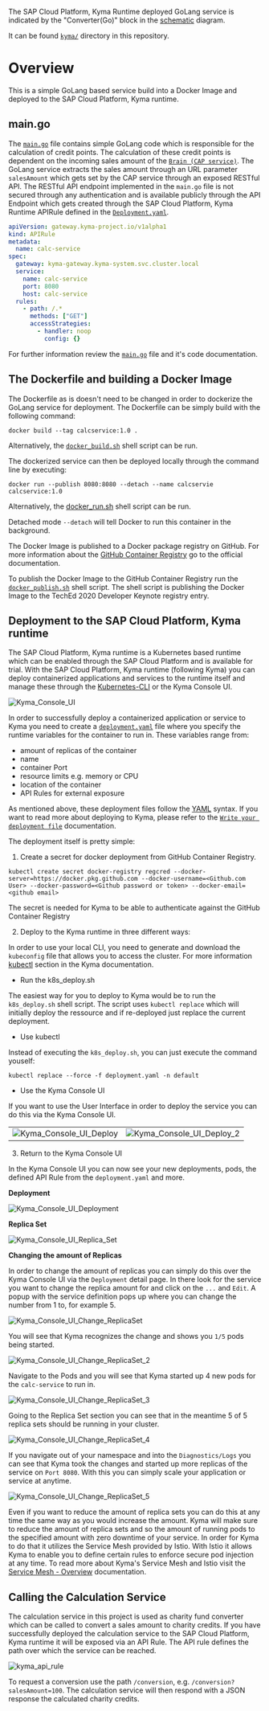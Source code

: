 The SAP Cloud Platform, Kyma Runtime deployed GoLang service is indicated by the "Converter(Go)" block in the [schematic](https://sap.sharepoint.com/:p:/r/sites/100499/_layouts/15/Doc.aspx?sourcedoc=%7B02231566-2A17-412E-8E59-5D0A34317F12%7D&file=Scratch.pptx&action=edit&mobileredirect=true) diagram.

It can be found [`kyma/`](https://github.com/SAP-samples/teched2020-developer-keynote/tree/main/kyma) directory in this repository.

# Overview
This is a simple GoLang based service build into a Docker Image and deployed to the SAP Cloud Platform, Kyma runtime.

## main.go
The [`main.go`](https://github.com/SAP-samples/teched2020-developer-keynote/blob/main/kyma/main.go) file contains simple GoLang code which is responsible for the calculation of credit points. The calculation of these credit points is dependent on the incoming sales amount of the [`Brain (CAP service)`](https://github.com/SAP-samples/teched2020-developer-keynote/tree/main/cap/brain). The GoLang service extracts the sales amount through an URL parameter `salesAmount` which gets set by the CAP service through an exposed RESTful API. The RESTful API endpoint implemented in the `main.go` file is not secured through any authentication and is available publicly through the API Endpoint which gets created through the SAP Cloud Platform, Kyma Runtime APIRule defined in the [`Deployment.yaml`](https://github.com/SAP-samples/teched2020-developer-keynote/blob/main/kyma/Deployment.yaml).

```yaml
apiVersion: gateway.kyma-project.io/v1alpha1
kind: APIRule
metadata:
  name: calc-service
spec:
  gateway: kyma-gateway.kyma-system.svc.cluster.local
  service:
    name: calc-service
    port: 8080
    host: calc-service
  rules:
    - path: /.*
      methods: ["GET"]
      accessStrategies:
        - handler: noop
          config: {}    

```

For further information review the [`main.go`](https://github.com/SAP-samples/teched2020-developer-keynote/blob/main/kyma/main.go) file and it's code documentation.

## The Dockerfile and building a Docker Image
The Dockerfile as is doesn't need to be changed in order to dockerize the GoLang service for deployment. The Dockerfile can be simply build with the following command:

```cli
docker build --tag calcservice:1.0 .

```

Alternatively, the [`docker_build.sh`](https://github.com/SAP-samples/teched2020-developer-keynote/blob/main/kyma/docker_build.sh) shell script can be run.

The dockerized service can then be deployed locally through the command line by executing:

```cli
docker run --publish 8080:8080 --detach --name calcservie calcservice:1.0

```

Alternatively, the [docker_run.sh](https://github.com/SAP-samples/teched2020-developer-keynote/blob/main/kyma/docker_run.sh) shell script can be run.


Detached mode `--detach` will tell Docker to run this container in the background.

The Docker Image is published to a Docker package registry on GitHub. For more information about the [GitHub Container Registry](https://docs.github.com/en/free-pro-team@latest/packages/getting-started-with-github-container-registry/about-github-container-registry) go to the official documentation.

To publish the Docker Image to the GitHub Container Registry run the [`docker_publish.sh`](https://github.com/SAP-samples/teched2020-developer-keynote/blob/main/kyma/docker_publish.sh) shell script. The shell script is publishing the Docker Image to the TechEd 2020 Developer Keynote registry entry.

## Deployment to the SAP Cloud Platform, Kyma runtime

The SAP Cloud Platform, Kyma runtime is a Kubernetes based runtime which can be enabled through the SAP Cloud Platform and is available for trial. With the SAP Cloud Platform, Kyma runtime (following Kyma) you can deploy containerized applications and services to the runtime itself and manage these through the [Kubernetes-CLI](https://kubernetes.io/docs/reference/kubectl/) or the Kyma Console UI.

![Kyma_Console_UI](https://user-images.githubusercontent.com/9074514/99507827-2c43e100-2984-11eb-9036-2483243a3278.png)

In order to successfully deploy a containerized application or service to Kyma you need to create a [`deployment.yaml`](https://github.com/SAP-samples/teched2020-developer-keynote/blob/main/kyma/Deployment.yaml) file where you specify the runtime variables for the container to run in. These variables range from:

- amount of replicas of the container
- name
- container Port
- resource limits e.g. memory or CPU
- location of the container
- API Rules for external exposure

As mentioned above, these deployment files follow the [YAML](https://yaml.org) syntax. If you want to read more about deploying to Kyma, please refer to the [`Write your deployment file`](https://kyma-project.io/docs/#details-deploy-with-a-private-docker-registry-write-your-deployment-file) documentation.

The deployment itself is pretty simple:

1. Create a secret for docker deployment from GitHub Container Registry.

``` shell
kubectl create secret docker-registry regcred --docker-server=https://docker.pkg.github.com --docker-username=<Github.com User> --docker-password=<Github password or token> --docker-email=<github email>
```

The secret is needed for Kyma to be able to authenticate against the GitHub Container Registry

2. Deploy to the Kyma runtime in three different ways:

In order to use your local CLI, you need to generate and download the `kubeconfig` file that allows you to access the cluster. For more information [kubectl](https://kyma-project.io/docs/master/components/security#details-access-kyma-kubectl) section in the Kyma documentation.

   * Run the k8s_deploy.sh

   The easiest way for you to deploy to Kyma would be to run the `k8s_deploy.sh` shell script. The script uses `kubectl replace` which will initially deploy the  ressource and if re-deployed just replace the current deployment.

   * Use kubectl

   Instead of executing the `k8s_deploy.sh`, you can just execute the command youself:

  ```cli
  kubectl replace --force -f deployment.yaml -n default
  ```

   * Use the Kyma Console UI

   If you want to use the User Interface in order to deploy the service you can do this via the Kyma Console UI.

   |         |            |
   | ------------- |:-------------:|
   | ![Kyma_Console_UI_Deploy](https://user-images.githubusercontent.com/9074514/99509893-ac6b4600-2986-11eb-9389-feca1b21ada5.png) | ![Kyma_Console_UI_Deploy_2](https://user-images.githubusercontent.com/9074514/99509888-ab3a1900-2986-11eb-95b5-f4807bb4e612.png) |

3. Return to the Kyma Console UI

In the Kyma Console UI you can now see your new deployments, pods, the defined API Rule from the `deployment.yaml` and more.

**Deployment**

![Kyma_Console_UI_Deployment](https://user-images.githubusercontent.com/9074514/99512003-46cc8900-2989-11eb-840e-f836cf818e5f.png)

**Replica Set**

![Kyma_Console_UI_Replica_Set](https://user-images.githubusercontent.com/9074514/99512078-5b108600-2989-11eb-808c-97ae8e72254e.png)

**Changing the amount of Replicas**

In order to change the amount of replicas you can simply do this over the Kyma Console UI via the `Deployment` detail page. In there look for the service you want to change the replica amount for and click on the `...` and `Edit`. A popup with the service definition pops up where you can change the number from 1 to, for example 5.

![Kyma_Console_UI_Change_ReplicaSet](https://user-images.githubusercontent.com/9074514/99512339-a034b800-2989-11eb-8cfe-e1228acccedb.png)

You will see that Kyma recognizes the change and shows you `1/5` pods being started.

![Kyma_Console_UI_Change_ReplicaSet_2](https://user-images.githubusercontent.com/9074514/99512436-bd698680-2989-11eb-9afd-15617db3032d.png)

Navigate to the Pods and you will see that Kyma started up 4 new pods for the `calc-service` to run in.

![Kyma_Console_UI_Change_ReplicaSet_3](https://user-images.githubusercontent.com/9074514/99512513-d7a36480-2989-11eb-9df8-43fe9e4a5a4b.png)

Going to the Replica Set section you can see that in the meantime 5 of 5 replica sets should be running in your cluster.

![Kyma_Console_UI_Change_ReplicaSet_4](https://user-images.githubusercontent.com/9074514/99512591-f0ac1580-2989-11eb-8ecd-1a6d169fe54d.png)

If you navigate out of your namespace and into the `Diagnostics/Logs` you can see that Kyma took the changes and started up more replicas of the service on `Port 8080`. With this you can simply scale your application or service at anytime.

![Kyma_Console_UI_Change_ReplicaSet_5](https://user-images.githubusercontent.com/9074514/99512756-205b1d80-298a-11eb-9c30-230ab52528be.png)

Even if you want to reduce the amount of replica sets you can do this at any time the same way as you would increase the amount. Kyma will make sure to reduce the amount of replica sets and so the amount of running pods to the specified amount with zero downtime of your service. In order for Kyma to do that it utilizes the Service Mesh provided by Istio. With Istio it allows Kyma to enable you to define certain rules to enforce secure pod injection at any time. To read more about Kyma's Service Mesh and Istio visit the [Service Mesh - Overview](https://kyma-project.io/docs/components/service-mesh) documentation.

## Calling the Calculation Service

The calculation service in this project is used as charity fund converter which can be called to convert a sales amount to charity credits. If you have successfully deployed the calculation service to the SAP Cloud Platform, Kyma runtime it will be exposed via an API Rule. The API rule defines the path over which the service can be reached.

![kyma_api_rule](https://user-images.githubusercontent.com/9074514/101039448-23563080-357c-11eb-9483-6e54f1d30485.png)

To request a conversion use the path ``` /conversion ```, e.g. ``` /conversion?salesAmount=100 ```. The calculation service will then respond with a JSON response the calculated charity credits.
